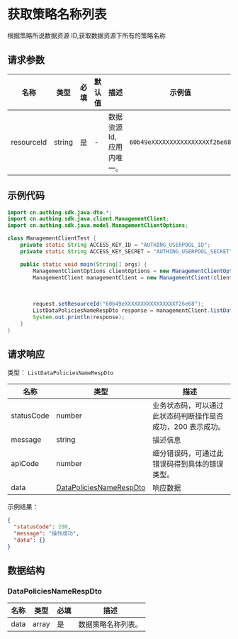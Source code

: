 # 获取策略名称列表

<!--
  警告⚠️：
  不要直接修改该文档，
  https://github.com/Authing/authing-docs-factory
  使用该项目进行生成
-->

<LastUpdated />

根据策略所说数据资源 ID,获取数据资源下所有的策略名称

## 请求参数

| 名称 | 类型 | 必填 | 默认值 | 描述 | 示例值 |
| ---- | ---- | ---- | ---- | ---- | ---- |
| resourceId | string  | 是 | - | 数据资源 Id,应用内唯一。  | `60b49eXXXXXXXXXXXXXXXXf26e68` |


## 示例代码

```java
import cn.authing.sdk.java.dto.*;
import cn.authing.sdk.java.client.ManagementClient;
import cn.authing.sdk.java.model.ManagementClientOptions;

class ManagementClientTest {
    private static String ACCESS_KEY_ID = "AUTHING_USERPOOL_ID";
    private static String ACCESS_KEY_SECRET = "AUTHING_USERPOOL_SECRET";

    public static void main(String[] args) {
        ManagementClientOptions clientOptions = new ManagementClientOptions(ACCESS_KEY_ID, ACCESS_KEY_SECRET);
        ManagementClient managementClient = new ManagementClient(clientOptions);
    
        
         
        request.setResourceId("60b49eXXXXXXXXXXXXXXXXf26e68");
        ListDataPoliciesNameRespDto response = managementClient.listDataPoliciesName(request);
        System.out.println(response);
    }
}
```



## 请求响应

类型： `ListDataPoliciesNameRespDto`

| 名称 | 类型 | 描述 |
| ---- | ---- | ---- |
| statusCode | number | 业务状态码，可以通过此状态码判断操作是否成功，200 表示成功。 |
| message | string | 描述信息 |
| apiCode | number | 细分错误码，可通过此错误码得到具体的错误类型。 |
| data | <a href="#DataPoliciesNameRespDto">DataPoliciesNameRespDto</a> | 响应数据 |



示例结果：

```json
{
  "statusCode": 200,
  "message": "操作成功",
  "data": {}
}
```

## 数据结构


### <a id="DataPoliciesNameRespDto"></a> DataPoliciesNameRespDto

| 名称 | 类型 | 必填 | 描述 |
| ---- |  ---- | ---- | ---- |
| data | array | 是 | 数据策略名称列表。   |


